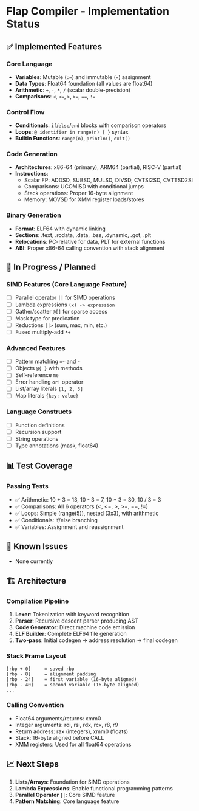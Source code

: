 # Flap Compiler - Implementation Status

## ✅ Implemented Features

### Core Language
- **Variables**: Mutable (`:=`) and immutable (`=`) assignment
- **Data Types**: Float64 foundation (all values are float64)
- **Arithmetic**: `+`, `-`, `*`, `/` (scalar double-precision)
- **Comparisons**: `<`, `<=`, `>`, `>=`, `==`, `!=`

### Control Flow
- **Conditionals**: `if`/`else`/`end` blocks with comparison operators
- **Loops**: `@ identifier in range(n) { }` syntax
- **Builtin Functions**: `range(n)`, `println()`, `exit()`

### Code Generation
- **Architectures**: x86-64 (primary), ARM64 (partial), RISC-V (partial)
- **Instructions**: 
  - Scalar FP: ADDSD, SUBSD, MULSD, DIVSD, CVTSI2SD, CVTTSD2SI
  - Comparisons: UCOMISD with conditional jumps
  - Stack operations: Proper 16-byte alignment
  - Memory: MOVSD for XMM register loads/stores
  
### Binary Generation
- **Format**: ELF64 with dynamic linking
- **Sections**: .text, .rodata, .data, .bss, .dynamic, .got, .plt
- **Relocations**: PC-relative for data, PLT for external functions
- **ABI**: Proper x86-64 calling convention with stack alignment

## 🚧 In Progress / Planned

### SIMD Features (Core Language Feature)
- [ ] Parallel operator `||` for SIMD operations
- [ ] Lambda expressions `(x) -> expression`
- [ ] Gather/scatter `@[]` for sparse access
- [ ] Mask type for predication
- [ ] Reductions `||>` (sum, max, min, etc.)
- [ ] Fused multiply-add `*+`

### Advanced Features
- [ ] Pattern matching `=~` and `~`
- [ ] Objects `@{ }` with methods
- [ ] Self-reference `me`
- [ ] Error handling `or!` operator
- [ ] List/array literals `[1, 2, 3]`
- [ ] Map literals `{key: value}`

### Language Constructs
- [ ] Function definitions
- [ ] Recursion support
- [ ] String operations
- [ ] Type annotations (mask, float64)

## 📊 Test Coverage

### Passing Tests
- ✅ Arithmetic: 10 + 3 = 13, 10 - 3 = 7, 10 * 3 = 30, 10 / 3 = 3
- ✅ Comparisons: All 6 operators (<, <=, >, >=, ==, !=)
- ✅ Loops: Simple (range(5)), nested (3x3), with arithmetic
- ✅ Conditionals: if/else branching
- ✅ Variables: Assignment and reassignment

## 🐛 Known Issues
- None currently

## 🏗️ Architecture

### Compilation Pipeline
1. **Lexer**: Tokenization with keyword recognition
2. **Parser**: Recursive descent parser producing AST
3. **Code Generator**: Direct machine code emission
4. **ELF Builder**: Complete ELF64 file generation
5. **Two-pass**: Initial codegen → address resolution → final codegen

### Stack Frame Layout
```
[rbp + 0]     = saved rbp
[rbp - 8]     = alignment padding
[rbp - 24]    = first variable (16-byte aligned)
[rbp - 40]    = second variable (16-byte aligned)
...
```

### Calling Convention
- Float64 arguments/returns: xmm0
- Integer arguments: rdi, rsi, rdx, rcx, r8, r9
- Return address: rax (integers), xmm0 (floats)
- Stack: 16-byte aligned before CALL
- XMM registers: Used for all float64 operations

## 📈 Next Steps

1. **Lists/Arrays**: Foundation for SIMD operations
2. **Lambda Expressions**: Enable functional programming patterns
3. **Parallel Operator `||`**: Core SIMD feature
4. **Pattern Matching**: Core language feature

